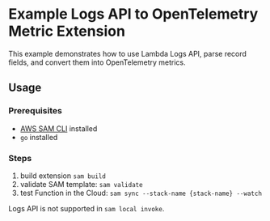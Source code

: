 # Example Logs API to OpenTelemetry Metric Extension

This example demonstrates how to use Lambda Logs API, parse record fields, and convert them into OpenTelemetry metrics.

## Usage

### Prerequisites

* [AWS SAM CLI](https://docs.aws.amazon.com/serverless-application-model/latest/developerguide/serverless-sam-cli-install-mac.html)
  installed
* `go` installed

### Steps

1. build extension `sam build`
1. validate SAM template: `sam validate`
1. test Function in the Cloud: `sam sync --stack-name {stack-name} --watch`

Logs API is not supported in `sam local invoke`.
